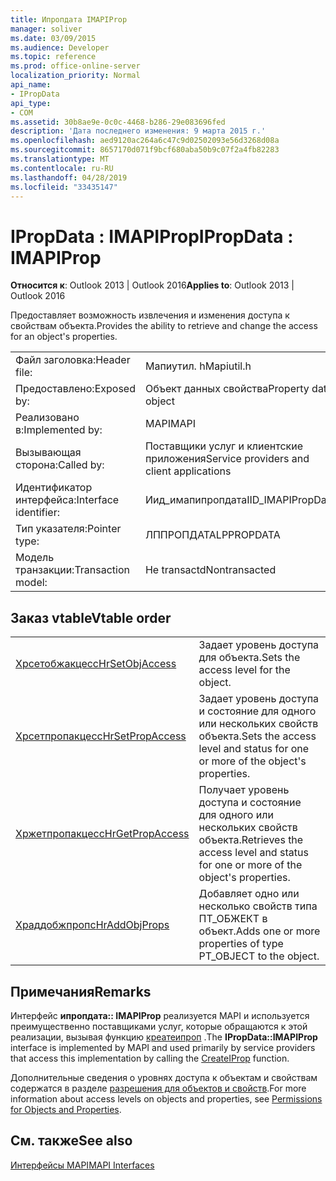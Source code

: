 ```yaml
---
title: Ипропдата IMAPIProp
manager: soliver
ms.date: 03/09/2015
ms.audience: Developer
ms.topic: reference
ms.prod: office-online-server
localization_priority: Normal
api_name:
- IPropData
api_type:
- COM
ms.assetid: 30b8ae9e-0c0c-4468-b286-29e083696fed
description: 'Дата последнего изменения: 9 марта 2015 г.'
ms.openlocfilehash: aed9120ac264a6c47c9d02502093e56d3268d08a
ms.sourcegitcommit: 8657170d071f9bcf680aba50b9c07f2a4fb82283
ms.translationtype: MT
ms.contentlocale: ru-RU
ms.lasthandoff: 04/28/2019
ms.locfileid: "33435147"
---
```

# <a name="ipropdata--imapiprop"></a><span data-ttu-id="95a8a-103">IPropData : IMAPIProp</span><span class="sxs-lookup"><span data-stu-id="95a8a-103">IPropData : IMAPIProp</span></span>

  
  
<span data-ttu-id="95a8a-104">**Относится к**: Outlook 2013 | Outlook 2016</span><span class="sxs-lookup"><span data-stu-id="95a8a-104">**Applies to**: Outlook 2013 | Outlook 2016</span></span> 
  
<span data-ttu-id="95a8a-105">Предоставляет возможность извлечения и изменения доступа к свойствам объекта.</span><span class="sxs-lookup"><span data-stu-id="95a8a-105">Provides the ability to retrieve and change the access for an object's properties.</span></span> 
  
|||
|:-----|:-----|
|<span data-ttu-id="95a8a-106">Файл заголовка:</span><span class="sxs-lookup"><span data-stu-id="95a8a-106">Header file:</span></span>  <br/> |<span data-ttu-id="95a8a-107">Мапиутил. h</span><span class="sxs-lookup"><span data-stu-id="95a8a-107">Mapiutil.h</span></span>  <br/> |
|<span data-ttu-id="95a8a-108">Предоставлено:</span><span class="sxs-lookup"><span data-stu-id="95a8a-108">Exposed by:</span></span>  <br/> |<span data-ttu-id="95a8a-109">Объект данных свойства</span><span class="sxs-lookup"><span data-stu-id="95a8a-109">Property data object</span></span>  <br/> |
|<span data-ttu-id="95a8a-110">Реализовано в:</span><span class="sxs-lookup"><span data-stu-id="95a8a-110">Implemented by:</span></span>  <br/> |<span data-ttu-id="95a8a-111">MAPI</span><span class="sxs-lookup"><span data-stu-id="95a8a-111">MAPI</span></span>  <br/> |
|<span data-ttu-id="95a8a-112">Вызывающая сторона:</span><span class="sxs-lookup"><span data-stu-id="95a8a-112">Called by:</span></span>  <br/> |<span data-ttu-id="95a8a-113">Поставщики услуг и клиентские приложения</span><span class="sxs-lookup"><span data-stu-id="95a8a-113">Service providers and client applications</span></span>  <br/> |
|<span data-ttu-id="95a8a-114">Идентификатор интерфейса:</span><span class="sxs-lookup"><span data-stu-id="95a8a-114">Interface identifier:</span></span>  <br/> |<span data-ttu-id="95a8a-115">Иид_имапипропдата</span><span class="sxs-lookup"><span data-stu-id="95a8a-115">IID_IMAPIPropData</span></span>  <br/> |
|<span data-ttu-id="95a8a-116">Тип указателя:</span><span class="sxs-lookup"><span data-stu-id="95a8a-116">Pointer type:</span></span>  <br/> |<span data-ttu-id="95a8a-117">ЛППРОПДАТА</span><span class="sxs-lookup"><span data-stu-id="95a8a-117">LPPROPDATA</span></span>  <br/> |
|<span data-ttu-id="95a8a-118">Модель транзакции:</span><span class="sxs-lookup"><span data-stu-id="95a8a-118">Transaction model:</span></span>  <br/> |<span data-ttu-id="95a8a-119">Не transactd</span><span class="sxs-lookup"><span data-stu-id="95a8a-119">Nontransacted</span></span>  <br/> |
   
## <a name="vtable-order"></a><span data-ttu-id="95a8a-120">Заказ vtable</span><span class="sxs-lookup"><span data-stu-id="95a8a-120">Vtable order</span></span>

|||
|:-----|:-----|
|[<span data-ttu-id="95a8a-121">Хрсетобжакцесс</span><span class="sxs-lookup"><span data-stu-id="95a8a-121">HrSetObjAccess</span></span>](ipropdata-hrsetobjaccess.md) <br/> |<span data-ttu-id="95a8a-122">Задает уровень доступа для объекта.</span><span class="sxs-lookup"><span data-stu-id="95a8a-122">Sets the access level for the object.</span></span>  <br/> |
|[<span data-ttu-id="95a8a-123">Хрсетпропакцесс</span><span class="sxs-lookup"><span data-stu-id="95a8a-123">HrSetPropAccess</span></span>](ipropdata-hrsetpropaccess.md) <br/> |<span data-ttu-id="95a8a-124">Задает уровень доступа и состояние для одного или нескольких свойств объекта.</span><span class="sxs-lookup"><span data-stu-id="95a8a-124">Sets the access level and status for one or more of the object's properties.</span></span>  <br/> |
|[<span data-ttu-id="95a8a-125">Хржетпропакцесс</span><span class="sxs-lookup"><span data-stu-id="95a8a-125">HrGetPropAccess</span></span>](ipropdata-hrgetpropaccess.md) <br/> |<span data-ttu-id="95a8a-126">Получает уровень доступа и состояние для одного или нескольких свойств объекта.</span><span class="sxs-lookup"><span data-stu-id="95a8a-126">Retrieves the access level and status for one or more of the object's properties.</span></span>  <br/> |
|[<span data-ttu-id="95a8a-127">Храддобжпропс</span><span class="sxs-lookup"><span data-stu-id="95a8a-127">HrAddObjProps</span></span>](ipropdata-hraddobjprops.md) <br/> |<span data-ttu-id="95a8a-128">Добавляет одно или несколько свойств типа ПТ_ОБЖЕКТ в объект.</span><span class="sxs-lookup"><span data-stu-id="95a8a-128">Adds one or more properties of type PT_OBJECT to the object.</span></span>  <br/> |
   
## <a name="remarks"></a><span data-ttu-id="95a8a-129">Примечания</span><span class="sxs-lookup"><span data-stu-id="95a8a-129">Remarks</span></span>

<span data-ttu-id="95a8a-130">Интерфейс **ипропдата:: IMAPIProp** реализуется MAPI и используется преимущественно поставщиками услуг, которые обращаются к этой реализации, вызывая функцию [креатеипроп](createiprop.md) .</span><span class="sxs-lookup"><span data-stu-id="95a8a-130">The **IPropData::IMAPIProp** interface is implemented by MAPI and used primarily by service providers that access this implementation by calling the [CreateIProp](createiprop.md) function.</span></span> 
  
<span data-ttu-id="95a8a-131">Дополнительные сведения о уровнях доступа к объектам и свойствам содержатся в разделе [разрешения для объектов и свойств](permissions-for-mapi-objects-and-properties.md).</span><span class="sxs-lookup"><span data-stu-id="95a8a-131">For more information about access levels on objects and properties, see [Permissions for Objects and Properties](permissions-for-mapi-objects-and-properties.md).</span></span>
  
## <a name="see-also"></a><span data-ttu-id="95a8a-132">См. также</span><span class="sxs-lookup"><span data-stu-id="95a8a-132">See also</span></span>



[<span data-ttu-id="95a8a-133">Интерфейсы MAPI</span><span class="sxs-lookup"><span data-stu-id="95a8a-133">MAPI Interfaces</span></span>](mapi-interfaces.md)

